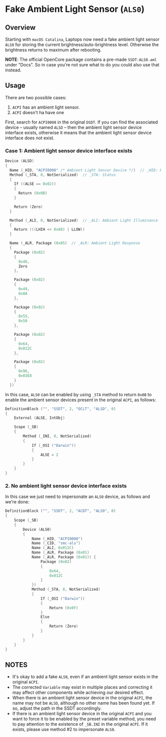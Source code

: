 # Fake Ambient Light Sensor (`ALS0`)

## Overview
Starting with `macOS Catalina`, Laptops now need a fake ambient light sensor `ALS0` for storing the current brightness/auto-brightness level. Otherwise the brightness returns to maximum after rebooting.

**NOTE**: The official OpenCore package contains a pre-made `SSDT-ALS0.aml` under "Docs". So in case you're not sure what to do you could also use that instead.

## Usage
There are two possible cases: 

1. `ACPI` has an ambient light sensor. 
2. `ACPI` doesn't ha have one

First, search for `ACPI0008` in the original `DSDT`. If you can find the associated device – usually named `ALSD` – then the ambient light sensor device interface exists, otherwise it means that the ambient light sensor device interface does not exist.

### Case 1: Ambient light sensor device interface exists

```swift
Device (ALSD)
{
  Name (_HID, "ACPI0008" /* Ambient Light Sensor Device */)  // _HID: Hardware ID
  Method (_STA, 0, NotSerialized)  // _STA: Status
  {
    If ((ALSE == 0x02))
    {
      Return (0x0B)
    }

    Return (Zero)
  }

  Method (_ALI, 0, NotSerialized)  // _ALI: Ambient Light Illuminance
  {
    Return (((LHIH << 0x08) | LLOW))
  }

  Name (_ALR, Package (0x05)  // _ALR: Ambient Light Response
  {
    Package (0x02)
    {
      0x46,
      Zero
    },

    Package (0x02)
    {
      0x49,
      0x0A
    },

    Package (0x02)
    {
      0x55,
      0x50
    },

    Package (0x02)
    {
      0x64,
      0x012C
    },

    Package (0x02)
    {
      0x96,
      0x03E8
    }
  })
```

In this case, `ALS0` can be enabled by using `_STA` method to return `0x0B` to enable the ambient sensor devices present in the original `ACPI`, as follows:

```swift
DefinitionBlock ("", "SSDT", 2, "OCLT", "ALSD", 0)
{
    External (ALSE, IntObj)

    Scope (_SB)
    {
        Method (_INI, 0, NotSerialized)
        {
            If (_OSI ("Darwin"))
            {
                ALSE = 2
            }
        }
    }
}
```

### 2. No ambient light sensor device interface exists

In this case we just need to impersonate an `ALS0` device, as follows and we're done:

```swift
DefinitionBlock ("", "SSDT", 2, "ACDT", "ALS0", 0)
{
    Scope (_SB)
    {
        Device (ALS0)
        {
            Name (_HID, "ACPI0008")
            Name (_CID, "smc-als")
            Name (_ALI, 0x012C)
            Name (_ALR, Package (0x01)
            Name (_ALR, Package (0x01)) {
                Package (0x02)
                {
                    0x64,
                    0x012C
                }
            })
            Method (_STA, 0, NotSerialized)
            {
                If (_OSI ("Darwin"))
                {
                    Return (0x0F)
                }
                Else
                {
                    Return (Zero)
                }
            }
        }
    }
}
```

## NOTES

- It's okay to add a fake `ALS0`, even if an ambient light sensor exists in the original `ACPI`.
- The corrected `Variable` may exist in multiple places and correcting it may affect other components while achieving our desired effect.
- When there is an ambient light sensor device in the original `ACPI`, the name may not be `ALSD`, although no other name has been found yet. If so, adjust the path in the SSDT accordingly.
- If there is an ambient light sensor device in the original `ACPI` and you want to force it to be enabled by the preset variable method, you need to pay attention to the existence of `_SB.INI` in the original `ACPI`. If it exists, please use method #2 to impersonate `ALS0`.

